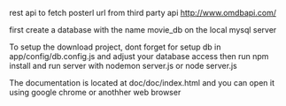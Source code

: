 rest api to fetch posterl url from third party api http://www.omdbapi.com/

first create a database with the name movie_db on the local mysql server

To setup the download project, dont forget for setup db in app/config/db.config.js and adjust your database access then run npm install and run server with nodemon server.js or node server.js

The documentation is located at doc/doc/index.html and you can open it using google chrome or anothher web browser
